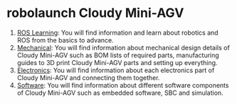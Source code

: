 # robolaunch Cloudy Mini-AGV
1. [ROS Learning](/agv/learning/): You will find information and learn about robotics and ROS from the basics to advance.
2. [Mechanical](/agv/mechanical/): You will find information about mechanical design details of Cloudy Mini-AGV such as BOM lists of required parts, manufacturing guides to 3D print Cloudy Mini-AGV parts and setting up everything.
3. [Electronics](/agv/electronics/): You will find information about each electronics part of Cloudy Mini-AGV and connecting them together.
4. [Software](/agv/software/): You will find information about different software components of Cloudy Mini-AGV such as embedded software, SBC and simulation.